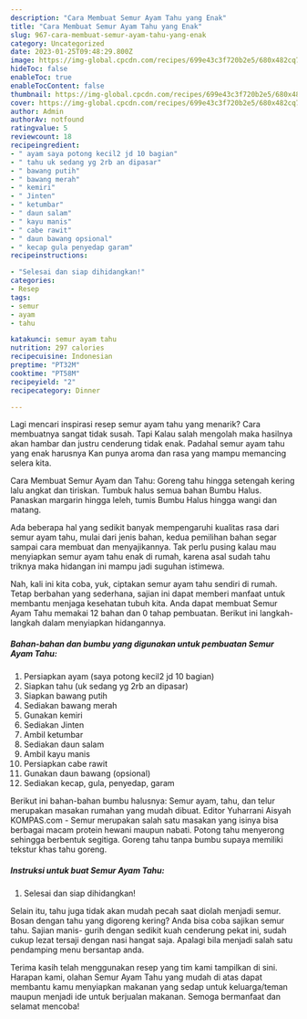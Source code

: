 ```yaml
---
description: "Cara Membuat Semur Ayam Tahu yang Enak"
title: "Cara Membuat Semur Ayam Tahu yang Enak"
slug: 967-cara-membuat-semur-ayam-tahu-yang-enak
category: Uncategorized
date: 2023-01-25T09:48:29.800Z
image: https://img-global.cpcdn.com/recipes/699e43c3f720b2e5/680x482cq70/semur-ayam-tahu-foto-resep-utama.jpg
hideToc: false
enableToc: true
enableTocContent: false
thumbnail: https://img-global.cpcdn.com/recipes/699e43c3f720b2e5/680x482cq70/semur-ayam-tahu-foto-resep-utama.jpg
cover: https://img-global.cpcdn.com/recipes/699e43c3f720b2e5/680x482cq70/semur-ayam-tahu-foto-resep-utama.jpg
author: Admin
authorAv: notfound
ratingvalue: 5
reviewcount: 18
recipeingredient:
- " ayam saya potong kecil2 jd 10 bagian"
- " tahu uk sedang yg 2rb an dipasar"
- " bawang putih"
- " bawang merah"
- " kemiri"
- " Jinten"
- " ketumbar"
- " daun salam"
- " kayu manis"
- " cabe rawit"
- " daun bawang opsional"
- " kecap gula penyedap garam"
recipeinstructions:

- "Selesai dan siap dihidangkan!"
categories:
- Resep
tags:
- semur
- ayam
- tahu

katakunci: semur ayam tahu 
nutrition: 297 calories
recipecuisine: Indonesian
preptime: "PT32M"
cooktime: "PT58M"
recipeyield: "2"
recipecategory: Dinner

---
```



Lagi mencari inspirasi resep semur ayam tahu yang menarik? Cara membuatnya sangat tidak susah. Tapi Kalau salah mengolah maka hasilnya akan hambar dan justru cenderung tidak enak. Padahal semur ayam tahu yang enak harusnya Kan punya aroma dan rasa yang mampu memancing selera kita.


Cara Membuat Semur Ayam dan Tahu: Goreng tahu hingga setengah kering lalu angkat dan tiriskan. Tumbuk halus semua bahan Bumbu Halus. Panaskan margarin hingga leleh, tumis Bumbu Halus hingga wangi dan matang.

Ada beberapa hal yang sedikit banyak mempengaruhi kualitas rasa dari semur ayam tahu, mulai dari jenis bahan, kedua pemilihan bahan segar sampai cara membuat dan menyajikannya. Tak perlu pusing kalau mau menyiapkan semur ayam tahu enak di rumah, karena asal sudah tahu triknya maka hidangan ini mampu jadi suguhan istimewa.


Nah, kali ini kita coba, yuk, ciptakan semur ayam tahu sendiri di rumah. Tetap berbahan yang sederhana, sajian ini dapat memberi manfaat untuk membantu menjaga kesehatan tubuh kita. Anda dapat membuat Semur Ayam Tahu memakai 12 bahan dan 0 tahap pembuatan. Berikut ini langkah-langkah dalam menyiapkan hidangannya.

<!--inarticleads1-->

##### Bahan-bahan dan bumbu yang digunakan untuk pembuatan Semur Ayam Tahu:

1. Persiapkan  ayam (saya potong kecil2 jd 10 bagian)
1. Siapkan  tahu (uk sedang yg 2rb an dipasar)
1. Siapkan  bawang putih
1. Sediakan  bawang merah
1. Gunakan  kemiri
1. Sediakan  Jinten
1. Ambil  ketumbar
1. Sediakan  daun salam
1. Ambil  kayu manis
1. Persiapkan  cabe rawit
1. Gunakan  daun bawang (opsional)
1. Sediakan  kecap, gula, penyedap, garam


Berikut ini bahan-bahan bumbu halusnya: Semur ayam, tahu, dan telur merupakan masakan rumahan yang mudah dibuat. Editor Yuharrani Aisyah KOMPAS.com - Semur merupakan salah satu masakan yang isinya bisa berbagai macam protein hewani maupun nabati. Potong tahu menyerong sehingga berbentuk segitiga. Goreng tahu tanpa bumbu supaya memiliki tekstur khas tahu goreng. 

<!--inarticleads2-->

##### Instruksi untuk buat Semur Ayam Tahu:


1. Selesai dan siap dihidangkan!

Selain itu, tahu juga tidak akan mudah pecah saat diolah menjadi semur. Bosan dengan tahu yang digoreng kering? Anda bisa coba sajikan semur tahu. Sajian manis- gurih dengan sedikit kuah cenderung pekat ini, sudah cukup lezat tersaji dengan nasi hangat saja. Apalagi bila menjadi salah satu pendamping menu bersantap anda. 

Terima kasih telah menggunakan resep yang tim kami tampilkan di sini. Harapan kami, olahan Semur Ayam Tahu yang mudah di atas dapat membantu kamu menyiapkan makanan yang sedap untuk keluarga/teman maupun menjadi ide untuk berjualan makanan. Semoga bermanfaat dan selamat mencoba!
